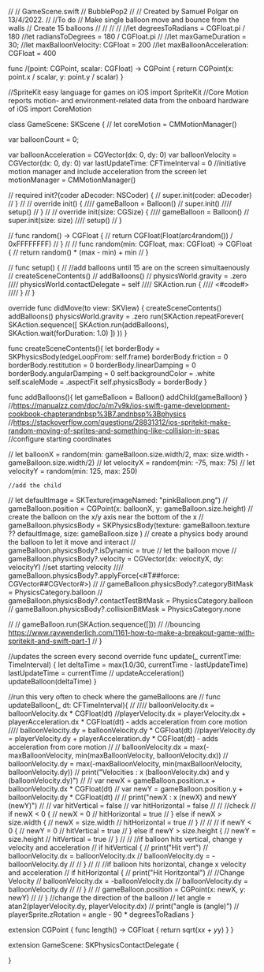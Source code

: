 //
//  GameScene.swift
//  BubblePop2
//
//  Created by Samuel Polgar on 13/4/2022.
//
//To do
// Make single balloon move and bounce from the walls
// Create 15 balloons
//
//
//
//
//let degreesToRadians = CGFloat.pi / 180
//let radiansToDegrees = 180 / CGFloat.pi
//
//let maxGameDuration = 30;
//let maxBalloonVelocity: CGFloat = 200
//let maxBalloonAcceleration: CGFloat = 400

func /(point: CGPoint, scalar: CGFloat) -> CGPoint {
  return CGPoint(x: point.x / scalar, y: point.y / scalar)
}

//SpriteKit easy language for games on iOS
import SpriteKit
//Core Motion reports motion- and environment-related data from the onboard hardware of iOS
import CoreMotion


class GameScene: SKScene {
//  let coreMotion = CMMotionManager()
  
  var balloonCount = 0;
  
  var balloonAcceleration = CGVector(dx: 0, dy: 0)
  var balloonVelocity = CGVector(dx: 0, dy: 0)
  var lastUpdateTime: CFTimeInterval = 0
  //initiative motion manager and include acceleration from the screen
  let motionManager = CMMotionManager()
  
//  required init?(coder aDecoder: NSCoder) {
//    super.init(coder: aDecoder)
//  }
//
//  override init() {
////    gameBalloon = Balloon()
//    super.init()
////    setup()
//  }
//
//  override init(size: CGSize) {
////    gameBalloon = Balloon()
//    super.init(size: size)
////    setup()
//  }
  
//  func random() -> CGFloat {
//    return CGFloat(Float(arc4random()) / 0xFFFFFFFF)
//  }
//
//  func random(min: CGFloat, max: CGFloat) -> CGFloat {
//    return random() * (max - min) + min
//  }
    
//  func setup() {
//    //add balloons until 15 are on the screen simultaenously
//    createSceneContents()
//    addBalloons()
//    physicsWorld.gravity = .zero
////    physicsWorld.contactDelegate = self
////    SKAction.run {
////      <#code#>
////    }
//    }
  
  override func didMove(to view: SKView) {
    createSceneContents()
    addBalloons()
    physicsWorld.gravity = .zero
    run(SKAction.repeatForever(
      SKAction.sequence([
        SKAction.run(addBalloons),
        SKAction.wait(forDuration: 1.0)
      ])
    ))
  }
  
  func createSceneContents(){
    let borderBody = SKPhysicsBody(edgeLoopFrom: self.frame)
    borderBody.friction = 0
    borderBody.restitution = 0
    borderBody.linearDamping = 0
    borderBody.angularDamping = 0
    self.backgroundColor = .white
    self.scaleMode = .aspectFit
    self.physicsBody = borderBody
  }
  
  func addBalloons(){
    let gameBalloon = Balloon()
    addChild(gameBalloon)
  }
    //https://manualzz.com/doc/o/m7v9k/ios-swift-game-development-cookbook-chapterandnbsp%3B7.andnbsp%3Bphysics
    //https://stackoverflow.com/questions/28831312/ios-spritekit-make-random-moving-of-sprites-and-something-like-collision-in-spac
    //configure starting coordinates

    
//    let balloonX = random(min: gameBalloon.size.width/2, max: size.width - gameBalloon.size.width/2)
//    let velocityX = random(min: -75, max: 75)
//    let velocityY = random(min: 125, max: 250)
    

    //add the child
    
    
//    let defaultImage = SKTexture(imageNamed: "pinkBalloon.png")
//    gameBalloon.position = CGPoint(x: balloonX, y: gameBalloon.size.height)                 // create the balloon on the x/y axis near the bottom of the x
//    gameBalloon.physicsBody = SKPhysicsBody(texture: gameBalloon.texture ?? defaultImage, size: gameBalloon.size )               // create a physics body around the balloon to let it move and interact
//    gameBalloon.physicsBody?.isDynamic = true                                               // let the balloon move
//    gameBalloon.physicsBody?.velocity = CGVector(dx: velocityX, dy: velocityY)              //set starting velocity
////    gameBalloon.physicsBody?.applyForce(<#T##force: CGVector##CGVector#>)
//
//    gameBalloon.physicsBody?.categoryBitMask = PhysicsCategory.balloon
//    gameBalloon.physicsBody?.contactTestBitMask =  PhysicsCategory.balloon
//    gameBalloon.physicsBody?.collisionBitMask = PhysicsCategory.none
    
//
//    gameBalloon.run(SKAction.sequence([]))
//    //bouncing https://www.raywenderlich.com/1161-how-to-make-a-breakout-game-with-spritekit-and-swift-part-1
//  }
  
  //updates the screen every second
  override func update(_ currentTime: TimeInterval) {
    let deltaTime = max(1.0/30, currentTime - lastUpdateTime)
    lastUpdateTime = currentTime
//    updateAcceleration()
    updateBalloon(deltaTime)
  }
  
  //run this very often to check where the gameBalloons are
//  func updateBalloon(_ dt: CFTimeInterval){
//
////    balloonVelocity.dx = balloonVelocity.dx * CGFloat(dt)         //playerVelocity.dx = playerVelocity.dx + playerAcceleration.dx * CGFloat(dt) - adds acceleration from core motion
////    balloonVelocity.dy = balloonVelocity.dy * CGFloat(dt)         //playerVelocity.dy = playerVelocity.dy + playerAcceleration.dy * CGFloat(dt) - adds acceleration from core motion
//
//    balloonVelocity.dx = max(-maxBalloonVelocity, min(maxBalloonVelocity, balloonVelocity.dx))
//    balloonVelocity.dy = max(-maxBalloonVelocity, min(maxBalloonVelocity, balloonVelocity.dy))
//    print("Velocities : x \(balloonVelocity.dx)    and y \(balloonVelocity.dy)")
//
//    var newX = gameBalloon.position.x + balloonVelocity.dx * CGFloat(dt)
//    var newY = gameBalloon.position.y + balloonVelocity.dy * CGFloat(dt)
//
//    print("newX : x \(newX)    and newY \(newY)")
//
//    var hitVertical = false
//    var hitHorizontal = false
//
//    //check
//    if newX < 0 {
//      newX = 0
//      hitHorizontal = true
//    } else if newX > size.width {
//      newX = size.width
//      hitHorizontal = true
//    }
//
//
//    if newY < 0 {
//      newY = 0
//      hitVertical = true
//    } else if newY > size.height {
//      newY = size.height
//      hitVertical = true
//    }
//
//    //if balloon hits vertical, change y velocity and acceleration
//    if hitVertical {
//      print("Hit vert")
//      balloonVelocity.dx = balloonVelocity.dx
//      balloonVelocity.dy = -balloonVelocity.dy
//
//    }
//
//    //if balloon hits horizontal, change x velocity and acceleration
//    if hitHorizontal {
//      print("Hit Horitzontal")
//      //Change Velocity
//      balloonVelocity.dx = -balloonVelocity.dx
//      balloonVelocity.dy = balloonVelocity.dy
//
//    }
//
//    gameBalloon.position = CGPoint(x: newX, y: newY)
//
//  }
  //change the direction of the balloon
//  let angle = atan2(playerVelocity.dy, playerVelocity.dx)
//  print("angle is \(angle)")
//  playerSprite.zRotation = angle - 90 * degreesToRadians
}

extension CGPoint {
  func length() -> CGFloat {
    return sqrt(x*x + y*y)
  }
}

extension GameScene: SKPhysicsContactDelegate {
  
}
